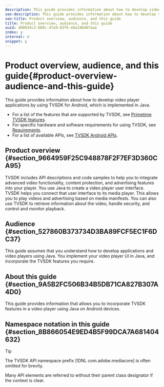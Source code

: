 ```yaml
---
description: This guide provides information about how to develop video player applications by using TVSDK for Android, which is implemented in Java.
seo-description: This guide provides information about how to develop video player applications by using TVSDK for Android, which is implemented in Java.
seo-title: Product overview, audience, and this guide
title: Product overview, audience, and this guide
uuid: d60034c3-689c-47a9-83f6-e6a186d6faae
index: y
internal: n
snippet: y
---
```


# Product overview, audience, and this guide{#product-overview-audience-and-this-guide}

This guide provides information about how to develop video player applications by using TVSDK for Android, which is implemented in Java.

<a id="section_FC24E86A2E6442B8A3769160769BBDFA"></a>

* For a list of the features that are supported by TVSDK, see [Primetime TVSDK features](../overview-prod-audience-guide/c-psdk-android-2.5-overview-of-the-player.md#c_psdk_overview-of-the-player-features). 
* For specific hardware and software requirements for using TVSDK, see [Requirements](../c-psdk-android-2.5-requirements.md#c_psdk_requirements). 
* For a list of available APIs, see [TVSDK Android APIs](http://help.adobe.com/en_US/primetime/api/psdk/javadoc_2.5/).

## Product overview {#section_9664959F25C948878F2F7EF3D360CA95}

TVSDK includes API descriptions and code samples to help you to integrate advanced video functionality, content protection, and advertising features into your player. You use Java to create a video player user interface. TVSDK helps you connect that user interface to its media player. This allows you to play videos and advertising based on media manifests. You can also use TVSDK to retrieve information about the video, handle security, and control and monitor playback.

## Audience {#section_527860B373734D3BA89FCF5EC1F6DC37}

This guide assumes that you understand how to develop applications and video players using Java. You implement your video player UI in Java, and incorporate the TVSDK features you require.

## About this guide {#section_9A5B2FC506B34B5DB71CA827B307A4D0}

This guide provides information that allows you to incorporate TVSDK features in a video player using Java on Android devices.

## Namespace notation in this guide {#section_8B866054E9ED4B5F99DCA7A681404632}

>[!TIP]
>
>The TVSDK API namespace prefix [!DNL com.adobe.mediacore] is often omitted for brevity. 
>
>Many API elements are referred to without their parent class designator if the context is clear.

